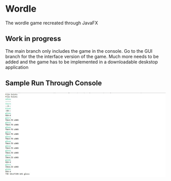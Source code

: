 # Wordle
The wordle game recreated through JavaFX
## Work in progress
The main branch only includes the game in the console. Go to the GUI branch for the the interface version of the game. Much more needs to be added and the game has to be implemented in a downloadable deskstop application
## Sample Run Through Console
![image](sampleRun/ConsoleRun.jpg)
